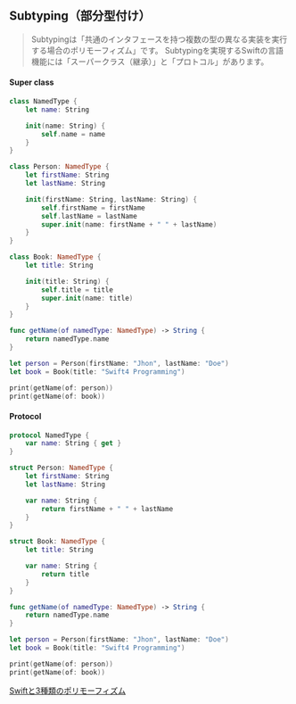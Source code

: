 ## Subtyping（部分型付け）

> Subtypingは「共通のインタフェースを持つ複数の型の異なる実装を実行する場合のポリモーフィズム」です。
> Subtypingを実現するSwiftの言語機能には「スーパークラス（継承）」と「プロトコル」があります。

#### Super class

```swift
class NamedType {
    let name: String

    init(name: String) {
        self.name = name
    }
}
```

```swift
class Person: NamedType {
    let firstName: String
    let lastName: String

    init(firstName: String, lastName: String) {
        self.firstName = firstName
        self.lastName = lastName
        super.init(name: firstName + " " + lastName)
    }
}

class Book: NamedType {
    let title: String

    init(title: String) {
        self.title = title
        super.init(name: title)
    }
}
```

```swift
func getName(of namedType: NamedType) -> String {
    return namedType.name
}
```

```swift
let person = Person(firstName: "Jhon", lastName: "Doe")
let book = Book(title: "Swift4 Programming")

print(getName(of: person))
print(getName(of: book))
```


#### Protocol

```swift
protocol NamedType {
    var name: String { get }
}
```

```swift
struct Person: NamedType {
    let firstName: String
    let lastName: String

    var name: String {
        return firstName + " " + lastName
    }
}

struct Book: NamedType {
    let title: String

    var name: String {
        return title
    }
}
```

```swift
func getName(of namedType: NamedType) -> String {
    return namedType.name
}
```

```swift
let person = Person(firstName: "Jhon", lastName: "Doe")
let book = Book(title: "Swift4 Programming")

print(getName(of: person))
print(getName(of: book))
```

[Swiftと3種類のポリモーフィズム](https://qiita.com/shtnkgm/items/fcc1a1a75895a31df4a9)
